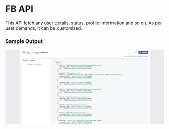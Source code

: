 # FB API

This API fetch any user details, status, profile information and so on. As per user demands, it can be customized. 


### Sample Output
<img src="https://github.com/tisuchi/get-status-from-fb/blob/master/Screen%20Shot%202018-02-02%20at%2011.37.09%20PM.png"/>

